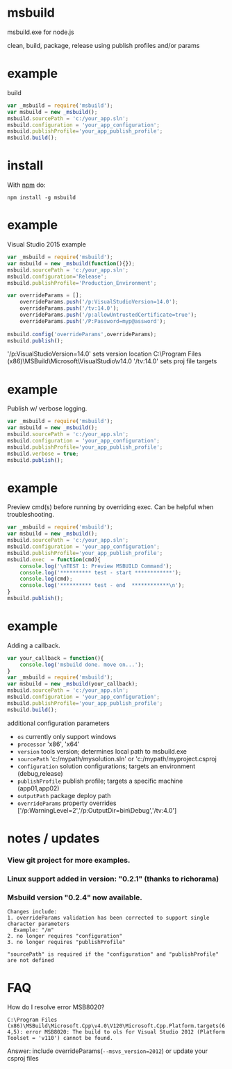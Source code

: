# msbuild
msbuild.exe for node.js

clean, build, package, release using publish profiles and/or params


# example
build
``` js
var _msbuild = require('msbuild');
var msbuild = new _msbuild(); 
msbuild.sourcePath = 'c:/your_app.sln';
msbuild.configuration = 'your_app_configuration';
msbuild.publishProfile='your_app_publish_profile';
msbuild.build();
```


# install

With [npm](https://www.npmjs.com/) do:

```
npm install -g msbuild
```


# example 
Visual Studio 2015 example 
``` js
var _msbuild = require('msbuild');
var msbuild = new _msbuild(function(){});
msbuild.sourcePath = 'c:/your_app.sln';
msbuild.configuration='Release';
msbuild.publishProfile='Production_Environment';

var overrideParams = [];
	overrideParams.push('/p:VisualStudioVersion=14.0');
	overrideParams.push('/tv:14.0');
	overrideParams.push('/p:allowUntrustedCertificate=true');
	overrideParams.push('/P:Password=myp@assword');
	
msbuild.config('overrideParams',overrideParams);
msbuild.publish(); 
```
'/p:VisualStudioVersion=14.0' sets version location C:\Program Files (x86)\MSBuild\Microsoft\VisualStudio\v14.0
'/tv:14.0' sets proj file targets


# example 
Publish w/ verbose logging.
``` js
var _msbuild = require('msbuild');
var msbuild = new _msbuild();
msbuild.sourcePath = 'c:/your_app.sln';
msbuild.configuration = 'your_app_configuration';
msbuild.publishProfile='your_app_publish_profile';
msbuild.verbose = true; 
msbuild.publish();
```


# example 
Preview cmd(s) before running by overriding exec. Can be helpful when troubleshooting.
``` js
var _msbuild = require('msbuild');
var msbuild = new _msbuild();
msbuild.sourcePath = 'c:/your_app.sln';
msbuild.configuration = 'your_app_configuration';
msbuild.publishProfile='your_app_publish_profile';
msbuild.exec  = function(cmd){
	console.log('\nTEST 1: Preview MSBUILD Command');
	console.log('********** test - start ************');
	console.log(cmd);
	console.log('********** test - end  ************\n');
}
msbuild.publish();
```


# example
Adding a callback.
``` js
var your_callback = function(){
	console.log('msbuild done. move on...');
}	
var _msbuild = require('msbuild');
var msbuild = new _msbuild(your_callback); 
msbuild.sourcePath = 'c:/your_app.sln';
msbuild.configuration = 'your_app_configuration';
msbuild.publishProfile='your_app_publish_profile';
msbuild.build();
```

additional configuration parameters
- `os` currently only support windows
- `processor` 	'x86', 'x64'
- `version`	tools version; determines local path to msbuild.exe
- `sourcePath`  'c:/mypath/mysolution.sln'   or   'c:/mypath/myproject.csproj
- `configuration` 	solution configurations; targets an environment (debug,release)  
- `publishProfile`  publish profile; targets a specific machine (app01,app02)
- `outputPath`  package deploy path
- `overrideParams`  property overrides ['/p:WarningLevel=2','/p:OutputDir=bin\Debug','/tv:4.0']  


# notes / updates

### View git project for more examples.

### Linux support added in version: "0.2.1" (thanks to richorama)

### Msbuild version "0.2.4" now available. 
```
Changes include: 
1. overrideParams validation has been corrected to support single character parameters 
  Example: "/m"
2. no longer requires "configuration" 
3. no longer requires "publishProfile"

"sourcePath" is required if the "configuration" and "publishProfile" are not defined
```


# FAQ
How do I resolve error MSB8020?

`C:\Program Files (x86)\MSBuild\Microsoft.Cpp\v4.0\V120\Microsoft.Cpp.Platform.targets(64,5): error MSB8020: The build to
ols for Visual Studio 2012 (Platform Toolset = 'v110') cannot be found.`

Answer: 
include overrideParams(`--msvs_version=2012`) or update your csproj files
	
